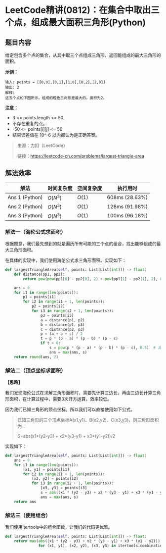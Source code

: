 # LeetCode精讲(0812)：在集合中取出三个点，组成最大面积三角形(Python)

## 题目内容

给定包含多个点的集合，从其中取三个点组成三角形，返回能组成的最大三角形的面积。

**示例：**

```
输入: points = [[0,0],[0,1],[1,0],[0,2],[2,0]]
输出: 2
解释: 
这五个点如下图所示。组成的橙色三角形是最大的，面积为2。
```

**注意：**

* 3 <= points.length <= 50.
* 不存在重复的点。
*  -50 <= points[i][j] <= 50.
* 结果误差值在 10^-6 以内都认为是正确答案。

> 来源：力扣（LeetCode）
> 
> 链接：https://leetcode-cn.com/problems/largest-triangle-area

## 解法效率

| 解法           | 时间复杂度 | 空间复杂度 | 执行用时       |
| -------------- | ---------- | ---------- | -------------- |
| Ans 1 (Python) | $O(N^3)$   | $O(1)$     | 608ms (28.63%) |
| Ans 2 (Python) | $O(N^3)$   | $O(1)$     | 128ms (91.98%) |
| Ans 3 (Python) | $O(N^3)$   | $O(1)$     | 100ms (96.18%) |

### 解法一（海伦公式求面积）

根据题意，我们最先想到的就是遍历所有可能的三个点的组合，找出能够组成的最大三角形面积。

在具体的实现中，我们使用海伦公式求三角形面积。实现如下：

```python
def largestTriangleArea(self, points: List[List[int]]) -> float:
    def distance(pp1, pp2):
        return pow(pow(pp1[0] - pp2[0], 2) + pow(pp1[1] - pp2[1], 2), 0.5)

    ans = 0
    for i1 in range(len(points)):
        p1 = points[i1]
        for i2 in range(i1 + 1, len(points)):
            p2 = points[i2]
            for i3 in range(i2 + 1, len(points)):
                p3 = points[i3]
                a = distance(p1, p2)
                b = distance(p1, p3)
                c = distance(p2, p3)
                p = (a + b + c) / 2
                t = p * (p - a) * (p - b) * (p - c)
                if t > 0:
                    s = pow(p * (p - a) * (p - b) * (p - c), 0.5)  # 海伦公式求面积
                    ans = max(ans, s)
    return round(ans, 2)
```

### 解法二（顶点坐标求面积）

**【思路】**

我们发现海伦公式在求解三角形面积时，需要先计算三边长，再由三边长计算三角形面积，在计算过程中，需要3次开方运算，效率较低。

因为我们已知三角形的顶点坐标，所以我们可以直接使用如下公式。

> 已知三角形的三个顶点坐标A(x1,y1)、B(x2,y2)、C(x3,y3)，则三角形面积为：
>
> S=abs(x1\*(y2-y3) + x2\*(y3-y1) + x3\*(y1-y2))/2

实现如下：

```python
def largestTriangleArea(self, points: List[List[int]]) -> float:
    ans = 0
    for i1 in range(len(points)):
        [x1, y1] = points[i1]
        for i2 in range(i1 + 1, len(points)):
            [x2, y2] = points[i2]
            for i3 in range(i2 + 1, len(points)):
                [x3, y3] = points[i3]
                s = abs((x1 * (y2 - y3) + x2 * (y3 - y1) + x3 * (y1 - y2))) / 2
                ans = max(ans, s)
    return ans
```

### 解法三（使用组合）

我们使用itertools中的组合函数，让我们的代码更优雅。

```python
def largestTriangleArea(self, points: List[List[int]]) -> float:
    return max(abs((x1 * (y2 - y3) + x2 * (y3 - y1) + x3 * (y1 - y2)))
               for (x1, y1), (x2, y2), (x3, y3) in itertools.combinations(points, 3)) / 2
```

